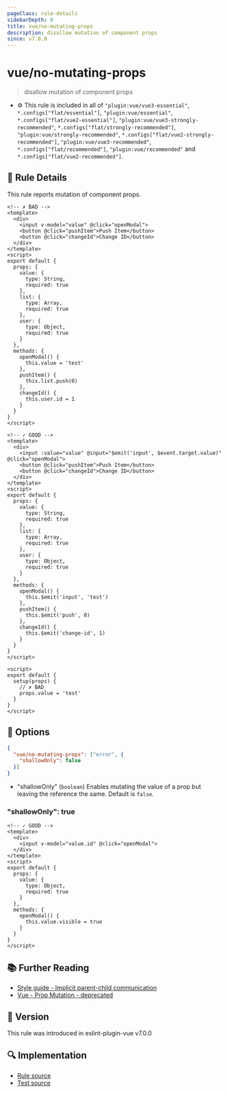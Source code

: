 ```yaml
---
pageClass: rule-details
sidebarDepth: 0
title: vue/no-mutating-props
description: disallow mutation of component props
since: v7.0.0
---
```


# vue/no-mutating-props

> disallow mutation of component props

- :gear: This rule is included in all of `"plugin:vue/vue3-essential"`, `*.configs["flat/essential"]`, `"plugin:vue/essential"`, `*.configs["flat/vue2-essential"]`, `"plugin:vue/vue3-strongly-recommended"`, `*.configs["flat/strongly-recommended"]`, `"plugin:vue/strongly-recommended"`, `*.configs["flat/vue2-strongly-recommended"]`, `"plugin:vue/vue3-recommended"`, `*.configs["flat/recommended"]`, `"plugin:vue/recommended"` and `*.configs["flat/vue2-recommended"]`.

## :book: Rule Details

This rule reports mutation of component props.

<eslint-code-block :rules="{'vue/no-mutating-props': ['error']}">

```vue
<!-- ✗ BAD -->
<template>
  <div>
    <input v-model="value" @click="openModal">
    <button @click="pushItem">Push Item</button>
    <button @click="changeId">Change ID</button>
  </div>
</template>
<script>
export default {
  props: {
    value: {
      type: String,
      required: true
    },
    list: {
      type: Array,
      required: true
    },
    user: {
      type: Object,
      required: true
    }
  },
  methods: {
    openModal() {
      this.value = 'test'
    },
    pushItem() {
      this.list.push(0)
    },
    changeId() {
      this.user.id = 1
    }
  }
}
</script>
```

</eslint-code-block>

<eslint-code-block :rules="{'vue/no-mutating-props': ['error']}">

```vue
<!-- ✓ GOOD -->
<template>
  <div>
    <input :value="value" @input="$emit('input', $event.target.value)" @click="openModal">
    <button @click="pushItem">Push Item</button>
    <button @click="changeId">Change ID</button>
  </div>
</template>
<script>
export default {
  props: {
    value: {
      type: String,
      required: true
    },
    list: {
      type: Array,
      required: true
    },
    user: {
      type: Object,
      required: true
    }
  },
  methods: {
    openModal() {
      this.$emit('input', 'test')
    },
    pushItem() {
      this.$emit('push', 0)
    },
    changeId() {
      this.$emit('change-id', 1)
    }
  }
}
</script>
```

</eslint-code-block>

<eslint-code-block :rules="{'vue/no-mutating-props': ['error']}">

```vue
<script>
export default {
  setup(props) {
    // ✗ BAD
    props.value = 'test'
  }
}
</script>
```

</eslint-code-block>

## :wrench: Options

```json
{
  "vue/no-mutating-props": ["error", {
    "shallowOnly": false
  }]
}
```

- "shallowOnly" (`boolean`) Enables mutating the value of a prop but leaving the reference the same. Default is `false`.

### "shallowOnly": true

<eslint-code-block :rules="{'vue/no-mutating-props': ['error', {shallowOnly: true}]}">

```vue
<!-- ✓ GOOD -->
<template>
  <div>
    <input v-model="value.id" @click="openModal">
  </div>
</template>
<script>
export default {
  props: {
    value: {
      type: Object,
      required: true
    }
  },
  methods: {
    openModal() {
      this.value.visible = true
    }
  }
}
</script>
```

</eslint-code-block>

## :books: Further Reading

- [Style guide - Implicit parent-child communication](https://vuejs.org/style-guide/rules-use-with-caution.html#implicit-parent-child-communication)
- [Vue - Prop Mutation - deprecated](https://v2.vuejs.org/v2/guide/migration.html#Prop-Mutation-deprecated)

## :rocket: Version

This rule was introduced in eslint-plugin-vue v7.0.0

## :mag: Implementation

- [Rule source](https://github.com/vuejs/eslint-plugin-vue/blob/master/lib/rules/no-mutating-props.js)
- [Test source](https://github.com/vuejs/eslint-plugin-vue/blob/master/tests/lib/rules/no-mutating-props.js)
